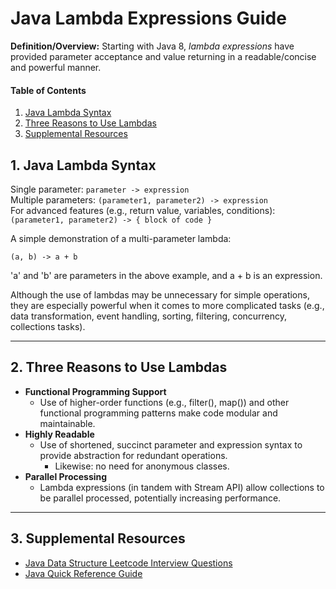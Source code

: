 # Java Lambda Expressions Guide

**Definition/Overview:** Starting with Java 8, *lambda expressions* have provided parameter acceptance and value returning in a readable/concise and powerful manner.

#### Table of Contents
  
1. [Java Lambda Syntax](#lambda-syntax)
2. [Three Reasons to Use Lambdas](#lambda-reasons)
3. [Supplemental Resources](#supplemental)
  
## 1. <a name="lambda-syntax">Java Lambda Syntax</a>
  
Single parameter: `parameter -> expression`  
Multiple parameters: `(parameter1, parameter2) -> expression`  
For advanced features (e.g., return value, variables, conditions): `(parameter1, parameter2) -> { block of code }`

A simple demonstration of a multi-parameter lambda:
  
`(a, b) -> a + b`
  
'a' and 'b' are parameters in the above example, and a + b is an expression.  

Although the use of lambdas may be unnecessary for simple operations, they are especially powerful when it comes to more complicated tasks (e.g., data transformation, event handling, sorting, filtering, concurrency, collections tasks).
  
<hr />
  
## 2. <a name="lambda-reasons">Three Reasons to Use Lambdas</a>
  
* **Functional Programming Support**
  + Use of higher-order functions (e.g., filter(), map()) and other functional programming patterns make code modular and maintainable.
* **Highly Readable**
  + Use of shortened, succinct parameter and expression syntax to provide abstraction for redundant operations.
    - Likewise: no need for anonymous classes.
* **Parallel Processing**
  + Lambda expressions (in tandem with Stream API) allow collections to be parallel processed, potentially increasing performance.
  
<hr />

## 3. <a name="supplemental">Supplemental Resources</a>
  
* [Java Data Structure Leetcode Interview Questions](https://github.com/chaseofthejungle/java-data-structure-leetcode-interview-questions)  
* [Java Quick Reference Guide](https://github.com/chaseofthejungle/java-quick-reference-guide)
